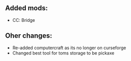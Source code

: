 ## Added mods:

- CC: Bridge

## Oher changes:

- Re-added computercraft as its no longer on curseforge
- Changed best tool for toms storage to be pickaxe
